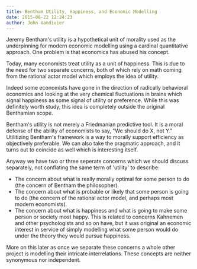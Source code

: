 ```yaml
---
title: Bentham Utility, Happiness, and Economic Modelling
date: 2015-08-22 12:24:23
author: John Vandivier
---
```




Jeremy Bentham's utility is a hypothetical unit of morality used as the underpinning for modern economic modelling using a cardinal quantitative approach. One problem is that economics has abused his concept.

Today, many economists treat utility as a unit of happiness. This is due to the need for two separate concerns, both of which rely on math coming from the rational actor model which employs the idea of utility.

Indeed some economists have gone in the direction of radically behavioral economics and looking at the very chemical fluctuations in brains which signal happiness as some signal of utility or preference. While this was definitely worth study, this idea is completely outside the original Benthamian scope.

Bentham's utility is not merely a Friedmanian predictive tool. It is a moral defense of the ability of economists to say, \"We should do X, not Y.\" Utilitizing Bentham's framework is a way to morally support efficiency as objectively preferable. We can also take the pragmatic approach, and it turns out to coincide as well which is interesting itself.

Anyway we have two or three seperate concerns which we should discuss separately, not conflating the same term of 'utility' to describe:
<ul>
	<li>The concern about what is really morally optimal for some person to do (the concern of Bentham the philosopher).</li>
	<li>The concern about what is probable or likely that some person is going to do (the concern of the rational actor model, and perhaps most modern economists).</li>
	<li>The concern about what is happiness and what is going to make some person or society most happy. This is related to concerns Kahnemen and other psychologists and so on have, but it was original an economic interest in service of simply modelling what some person would do under the theory they would pursue happiness.</li>
</ul>
More on this later as once we separate these concerns a whole other project is modelling their intricate interrelations. These concepts are neither synonymous nor independent.
